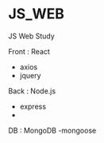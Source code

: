# JS_WEB

JS Web Study

Front : React
- axios
- jquery

Back : Node.js
- express
- 

DB : MongoDB
-mongoose
